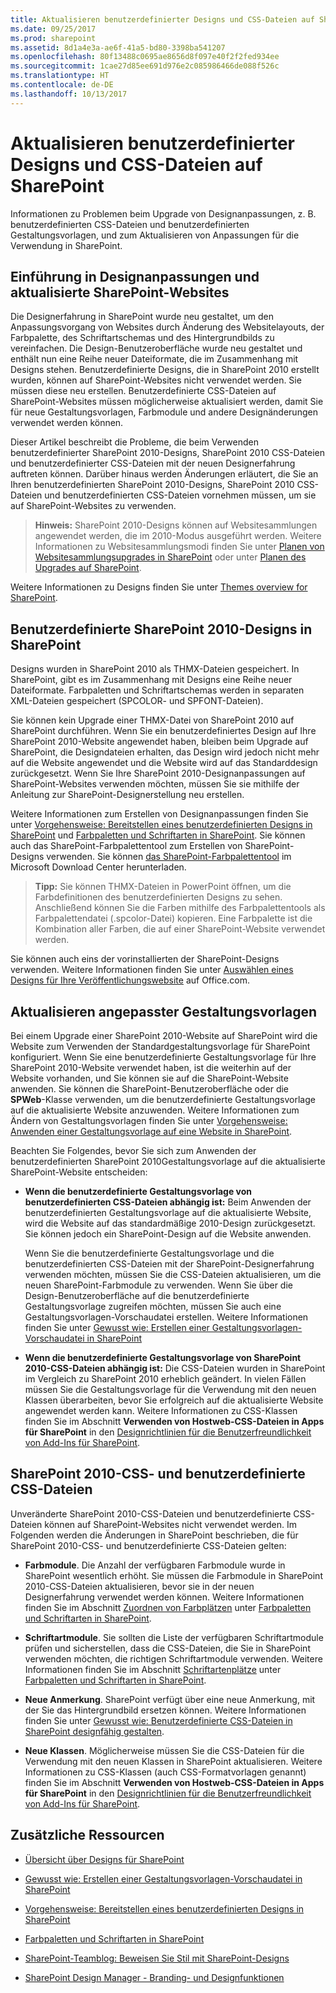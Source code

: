 ```yaml
---
title: Aktualisieren benutzerdefinierter Designs und CSS-Dateien auf SharePoint
ms.date: 09/25/2017
ms.prod: sharepoint
ms.assetid: 8d1a4e3a-ae6f-41a5-bd80-3398ba541207
ms.openlocfilehash: 80f13488c0695ae8656d8f097e40f2f2fed934ee
ms.sourcegitcommit: 1cae27d85ee691d976e2c085986466de088f526c
ms.translationtype: HT
ms.contentlocale: de-DE
ms.lasthandoff: 10/13/2017
---
```

# <a name="upgrade-custom-themes-and-css-to-sharepoint"></a>Aktualisieren benutzerdefinierter Designs und CSS-Dateien auf SharePoint
Informationen zu Problemen beim Upgrade von Designanpassungen, z. B. benutzerdefinierten CSS-Dateien und benutzerdefinierten Gestaltungsvorlagen, und zum Aktualisieren von Anpassungen für die Verwendung in SharePoint.
## <a name="introduction-to-themes-customizations-and-upgraded-sharepoint-sites"></a>Einführung in Designanpassungen und aktualisierte SharePoint-Websites
<a name="Intro"> </a>

Die Designerfahrung in SharePoint wurde neu gestaltet, um den Anpassungsvorgang von Websites durch Änderung des Websitelayouts, der Farbpalette, des Schriftartschemas und des Hintergrundbilds zu vereinfachen. Die Design-Benutzeroberfläche wurde neu gestaltet und enthält nun eine Reihe neuer Dateiformate, die im Zusammenhang mit Designs stehen. Benutzerdefinierte Designs, die in SharePoint 2010 erstellt wurden, können auf SharePoint-Websites nicht verwendet werden. Sie müssen diese neu erstellen. Benutzerdefinierte CSS-Dateien auf SharePoint-Websites müssen möglicherweise aktualisiert werden, damit Sie für neue Gestaltungsvorlagen, Farbmodule und andere Designänderungen verwendet werden können.
  
    
    
Dieser Artikel beschreibt die Probleme, die beim Verwenden benutzerdefinierter SharePoint 2010-Designs, SharePoint 2010 CSS-Dateien und benutzerdefinierter CSS-Dateien mit der neuen Designerfahrung auftreten können. Darüber hinaus werden Änderungen erläutert, die Sie an Ihren benutzerdefinierten SharePoint 2010-Designs, SharePoint 2010 CSS-Dateien und benutzerdefinierten CSS-Dateien vornehmen müssen, um sie auf SharePoint-Websites zu verwenden.
  
    
    

> **Hinweis:** SharePoint 2010-Designs können auf Websitesammlungen angewendet werden, die im 2010-Modus ausgeführt werden. Weitere Informationen zu Websitesammlungsmodi finden Sie unter [Planen von Websitesammlungsupgrades in SharePoint](http://technet.microsoft.com/de-DE/library/ff191199.aspx) oder unter [Planen des Upgrades auf SharePoint](https://technet.microsoft.com/de-DE/library/cc303429.aspx). 
  
    
    

Weitere Informationen zu Designs finden Sie unter [Themes overview for SharePoint](themes-overview-for-sharepoint.md).
  
    
    

## <a name="custom-sharepoint-2010-themes-in-sharepoint"></a>Benutzerdefinierte SharePoint 2010-Designs in SharePoint
<a name="themes"> </a>

Designs wurden in SharePoint 2010 als THMX-Dateien gespeichert. In SharePoint, gibt es im Zusammenhang mit Designs eine Reihe neuer Dateiformate. Farbpaletten und Schriftartschemas werden in separaten XML-Dateien gespeichert (SPCOLOR- und SPFONT-Dateien). 
  
    
    
Sie können kein Upgrade einer THMX-Datei von SharePoint 2010 auf SharePoint durchführen. Wenn Sie ein benutzerdefiniertes Design auf Ihre SharePoint 2010-Website angewendet haben, bleiben beim Upgrade auf SharePoint, die Designdateien erhalten, das Design wird jedoch nicht mehr auf die Website angewendet und die Website wird auf das Standarddesign zurückgesetzt. Wenn Sie Ihre SharePoint 2010-Designanpassungen auf SharePoint-Websites verwenden möchten, müssen Sie sie mithilfe der Anleitung zur SharePoint-Designerstellung neu erstellen.
  
    
    
Weitere Informationen zum Erstellen von Designanpassungen finden Sie unter  [Vorgehensweise: Bereitstellen eines benutzerdefinierten Designs in SharePoint](how-to-deploy-a-custom-theme-in-sharepoint.md) und [Farbpaletten und Schriftarten in SharePoint](color-palettes-and-fonts-in-sharepoint.md). Sie können auch das SharePoint-Farbpalettentool zum Erstellen von SharePoint-Designs verwenden. Sie können  [das SharePoint-Farbpalettentool](http://www.microsoft.com/en-us/download/details.aspx?id=38182) im Microsoft Download Center herunterladen.
  
    
    

> **Tipp:** Sie können THMX-Dateien in PowerPoint öffnen, um die Farbdefinitionen des benutzerdefinierten Designs zu sehen. Anschließend können Sie die Farben mithilfe des Farbpalettentools als Farbpalettendatei (.spcolor-Datei) kopieren. Eine Farbpalette ist die Kombination aller Farben, die auf einer SharePoint-Website verwendet werden. 
  
    
    

Sie können auch eins der vorinstallierten der SharePoint-Designs verwenden. Weitere Informationen finden Sie unter  [Auswählen eines Designs für Ihre Veröffentlichungswebsite](http://office.microsoft.com/en-us/office365-sharepoint-online-enterprise-help/choose-a-theme-for-your-publishing-site-HA102891580.aspx?CTT=1) auf Office.com.
  
    
    

## <a name="upgrading-customized-master-pages"></a>Aktualisieren angepasster Gestaltungsvorlagen
<a name="MasterPages"> </a>

Bei einem Upgrade einer SharePoint 2010-Website auf SharePoint wird die Website zum Verwenden der Standardgestaltungsvorlage für SharePoint konfiguriert. Wenn Sie eine benutzerdefinierte Gestaltungsvorlage für Ihre SharePoint 2010-Website verwendet haben, ist die weiterhin auf der Website vorhanden, und Sie können sie auf die SharePoint-Website anwenden. Sie können die SharePoint-Benutzeroberfläche oder die **SPWeb**-Klasse verwenden, um die benutzerdefinierte Gestaltungsvorlage auf die aktualisierte Website anzuwenden. Weitere Informationen zum Ändern von Gestaltungsvorlagen finden Sie unter  [Vorgehensweise: Anwenden einer Gestaltungsvorlage auf eine Website in SharePoint](how-to-apply-a-master-page-to-a-site-in-sharepoint.md).
  
    
    
Beachten Sie Folgendes, bevor Sie sich zum Anwenden der benutzerdefinierten SharePoint 2010Gestaltungsvorlage auf die aktualisierte SharePoint-Website entscheiden:
  
    
    

- **Wenn die benutzerdefinierte Gestaltungsvorlage von benutzerdefinierten CSS-Dateien abhängig ist:** Beim Anwenden der benutzerdefinierten Gestaltungsvorlage auf die aktualisierte Website, wird die Website auf das standardmäßige 2010-Design zurückgesetzt. Sie können jedoch ein SharePoint-Design auf die Website anwenden.
    
    Wenn Sie die benutzerdefinierte Gestaltungsvorlage und die benutzerdefinierten CSS-Dateien mit der SharePoint-Designerfahrung verwenden möchten, müssen Sie die CSS-Dateien aktualisieren, um die neuen SharePoint-Farbmodule zu verwenden. Wenn Sie über die Design-Benutzeroberfläche auf die benutzerdefinierte Gestaltungsvorlage zugreifen möchten, müssen Sie auch eine Gestaltungsvorlagen-Vorschaudatei erstellen. Weitere Informationen finden Sie unter  [Gewusst wie: Erstellen einer Gestaltungsvorlagen-Vorschaudatei in SharePoint](how-to-create-a-master-page-preview-file-in-sharepoint.md)
    
  
- **Wenn die benutzerdefinierte Gestaltungsvorlage von SharePoint 2010-CSS-Dateien abhängig ist:** Die CSS-Dateien wurden in SharePoint im Vergleich zu SharePoint 2010 erheblich geändert. In vielen Fällen müssen Sie die Gestaltungsvorlage für die Verwendung mit den neuen Klassen überarbeiten, bevor Sie erfolgreich auf die aktualisierte Website angewendet werden kann. Weitere Informationen zu CSS-Klassen finden Sie im Abschnitt **Verwenden von Hostweb-CSS-Dateien in Apps für SharePoint** in den [Designrichtlinien für die Benutzerfreundlichkeit von Add-Ins für SharePoint](http://msdn.microsoft.com/library/a4a8f53c-27d7-43dc-b6db-aa7b1f1c7d45%28Office.15%29.aspx).
    
  

## <a name="sharepoint-2010-css-and-custom-css-files"></a>SharePoint 2010-CSS- und benutzerdefinierte CSS-Dateien
<a name="CSS"> </a>

Unveränderte SharePoint 2010-CSS-Dateien und benutzerdefinierte CSS-Dateien können auf SharePoint-Websites nicht verwendet werden. Im Folgenden werden die Änderungen in SharePoint beschrieben, die für SharePoint 2010-CSS- und benutzerdefinierte CSS-Dateien gelten:
  
    
    

- **Farbmodule**. Die Anzahl der verfügbaren Farbmodule wurde in SharePoint wesentlich erhöht. Sie müssen die Farbmodule in SharePoint 2010-CSS-Dateien aktualisieren, bevor sie in der neuen Designerfahrung verwendet werden können. Weitere Informationen finden Sie im Abschnitt  [Zuordnen von Farbplätzen](color-palettes-and-fonts-in-sharepoint.md#colorSlots) unter [Farbpaletten und Schriftarten in SharePoint](color-palettes-and-fonts-in-sharepoint.md).
    
  
- **Schriftartmodule**. Sie sollten die Liste der verfügbaren Schriftartmodule prüfen und sicherstellen, dass die CSS-Dateien, die Sie in SharePoint verwenden möchten, die richtigen Schriftartmodule verwenden. Weitere Informationen finden Sie im Abschnitt  [Schriftartenplätze](color-palettes-and-fonts-in-sharepoint.md#fontSlot) unter [Farbpaletten und Schriftarten in SharePoint](color-palettes-and-fonts-in-sharepoint.md).
    
  
- **Neue Anmerkung**. SharePoint verfügt über eine neue Anmerkung, mit der Sie das Hintergrundbild ersetzen können. Weitere Informationen finden Sie unter  [Gewusst wie: Benutzerdefinierte CSS-Dateien in SharePoint designfähig gestalten](how-to-make-custom-css-files-themable-in-sharepoint.md).
    
  
- **Neue Klassen**. Möglicherweise müssen Sie die CSS-Dateien für die Verwendung mit den neuen Klassen in SharePoint aktualisieren. Weitere Informationen zu CSS-Klassen (auch CSS-Formatvorlagen genannt) finden Sie im Abschnitt **Verwenden von Hostweb-CSS-Dateien in Apps für SharePoint** in den [Designrichtlinien für die Benutzerfreundlichkeit von Add-Ins für SharePoint](http://msdn.microsoft.com/library/a4a8f53c-27d7-43dc-b6db-aa7b1f1c7d45%28Office.15%29.aspx).
    
  

## <a name="additional-resources"></a>Zusätzliche Ressourcen
<a name="addresources"> </a>


-  [Übersicht über Designs für SharePoint](themes-overview-for-sharepoint.md)
    
  
-  [Gewusst wie: Erstellen einer Gestaltungsvorlagen-Vorschaudatei in SharePoint](how-to-create-a-master-page-preview-file-in-sharepoint.md)
    
  
-  [Vorgehensweise: Bereitstellen eines benutzerdefinierten Designs in SharePoint](how-to-deploy-a-custom-theme-in-sharepoint.md)
    
  
-  [Farbpaletten und Schriftarten in SharePoint](color-palettes-and-fonts-in-sharepoint.md)
    
  
-  [SharePoint-Teamblog: Beweisen Sie Stil mit SharePoint-Designs](http://blogs.office.com/b/sharepoint/archive/2012/10/29/show-off-your-style-with-sharepoint-theming.aspx)
    
  
-  [SharePoint Design Manager - Branding- und Designfunktionen](sharepoint-design-manager-branding-and-design-capabilities.md)
    
  

